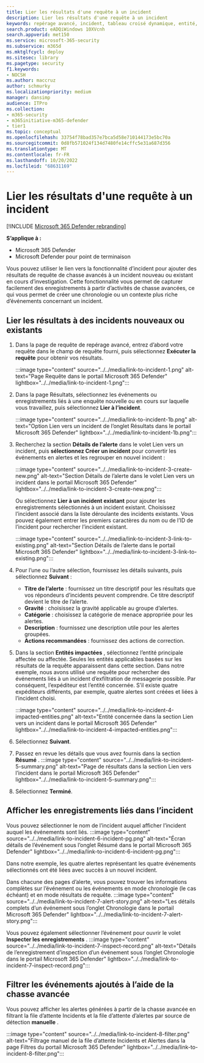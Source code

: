 ```yaml
---
title: Lier les résultats d'une requête à un incident
description: Lier les résultats d'une requête à un incident
keywords: repérage avancé, incident, tableau croisé dynamique, entité, chasse, événements pertinents, chasse aux menaces, repérage de cybermenaces, recherche, requête, télémétrie, Microsoft 365, Microsoft 365 Defender
search.product: eADQiWindows 10XVcnh
search.appverid: met150
ms.service: microsoft-365-security
ms.subservice: m365d
ms.mktglfcycl: deploy
ms.sitesec: library
ms.pagetype: security
f1.keywords:
- NOCSH
ms.author: maccruz
author: schmurky
ms.localizationpriority: medium
manager: dansimp
audience: ITPro
ms.collection:
- m365-security
- m365initiative-m365-defender
- tier1
ms.topic: conceptual
ms.openlocfilehash: 33754f78bad357e7bca5d58e710144173e5bc70a
ms.sourcegitcommit: 0d8fb571024f134d7480fe14cffc5e31a687d356
ms.translationtype: MT
ms.contentlocale: fr-FR
ms.lasthandoff: 10/20/2022
ms.locfileid: "68631169"
---
```

# <a name="link-query-results-to-an-incident"></a>Lier les résultats d'une requête à un incident

[!INCLUDE [Microsoft 365 Defender rebranding](../includes/microsoft-defender.md)]


**S’applique à :**
- Microsoft 365 Defender
- Microsoft Defender pour point de terminaison

Vous pouvez utiliser le lien vers la fonctionnalité d’incident pour ajouter des résultats de requête de chasse avancés à un incident nouveau ou existant en cours d’investigation. Cette fonctionnalité vous permet de capturer facilement des enregistrements à partir d’activités de chasse avancées, ce qui vous permet de créer une chronologie ou un contexte plus riche d’événements concernant un incident. 

## <a name="link-results-to-new-or-existing-incidents"></a>Lier les résultats à des incidents nouveaux ou existants

1. Dans la page de requête de repérage avancé, entrez d’abord votre requête dans le champ de requête fourni, puis sélectionnez **Exécuter la requête** pour obtenir vos résultats.

    :::image type="content" source="../../media/link-to-incident-1.png" alt-text="Page Requête dans le portail Microsoft 365 Defender" lightbox="../../media/link-to-incident-1.png":::

2. Dans la page Résultats, sélectionnez les événements ou enregistrements liés à une enquête nouvelle ou en cours sur laquelle vous travaillez, puis sélectionnez **Lier à l’incident**.

    :::image type="content" source="../../media/link-to-incident-1b.png" alt-text="Option Lien vers un incident de l’onglet Résultats dans le portail Microsoft 365 Defender" lightbox="../../media/link-to-incident-1b.png":::

3. Recherchez la section **Détails de l’alerte** dans le volet Lien vers un incident, puis **sélectionnez Créer un incident** pour convertir les événements en alertes et les regrouper en nouvel incident :

    :::image type="content" source="../../media/link-to-incident-3-create-new.png" alt-text="Section Détails de l’alerte dans le volet Lien vers un incident dans le portail Microsoft 365 Defender" lightbox="../../media/link-to-incident-3-create-new.png":::
    
    Ou sélectionnez **Lier à un incident existant** pour ajouter les enregistrements sélectionnés à un incident existant. Choisissez l’incident associé dans la liste déroulante des incidents existants. Vous pouvez également entrer les premiers caractères du nom ou de l’ID de l’incident pour rechercher l’incident existant. 

    :::image type="content" source="../../media/link-to-incident-3-link-to-existing.png" alt-text="Section Détails de l’alerte dans le portail Microsoft 365 Defender" lightbox="../../media/link-to-incident-3-link-to-existing.png":::

4. Pour l’une ou l’autre sélection, fournissez les détails suivants, puis sélectionnez **Suivant** :
      - **Titre de l’alerte** : fournissez un titre descriptif pour les résultats que vos répondeurs d’incidents peuvent comprendre. Ce titre descriptif devient le titre de l’alerte.
      - **Gravité** : choisissez la gravité applicable au groupe d’alertes.
      - **Catégorie** : choisissez la catégorie de menace appropriée pour les alertes.
      - **Description** : fournissez une description utile pour les alertes groupées.
      - **Actions recommandées** : fournissez des actions de correction.

5. Dans la section **Entités impactées** , sélectionnez l’entité principale affectée ou affectée. Seules les entités applicables basées sur les résultats de la requête apparaissent dans cette section. Dans notre exemple, nous avons utilisé une requête pour rechercher des événements liés à un incident d’exfiltration de messagerie possible. Par conséquent, l’expéditeur est l’entité concernée. S’il existe quatre expéditeurs différents, par exemple, quatre alertes sont créées et liées à l’incident choisi.

     :::image type="content" source="../../media/link-to-incident-4-impacted-entities.png" alt-text="Entité concernée dans la section Lien vers un incident dans le portail Microsoft 365 Defender" lightbox="../../media/link-to-incident-4-impacted-entities.png":::

1. Sélectionnez **Suivant**.
1. Passez en revue les détails que vous avez fournis dans la section **Résumé** .
   :::image type="content" source="../../media/link-to-incident-5-summary.png" alt-text="Page de résultats dans la section Lien vers l’incident dans le portail Microsoft 365 Defender" lightbox="../../media/link-to-incident-5-summary.png":::
     
1. Sélectionnez **Terminé**.

## <a name="view-linked-records-in-the-incident"></a>Afficher les enregistrements liés dans l’incident

Vous pouvez sélectionner le nom de l’incident auquel afficher l’incident auquel les événements sont liés.
:::image type="content" source="../../media/link-to-incident-6-incident-pg.png" alt-text="Écran détails de l’événement sous l’onglet Résumé dans le portail Microsoft 365 Defender" lightbox="../../media/link-to-incident-6-incident-pg.png":::

Dans notre exemple, les quatre alertes représentant les quatre événements sélectionnés ont été liées avec succès à un nouvel incident. 

Dans chacune des pages d’alerte, vous pouvez trouver les informations complètes sur l’événement ou les événements en mode chronologie (le cas échéant) et en mode résultats de requête.
:::image type="content" source="../../media/link-to-incident-7-alert-story.png" alt-text="Les détails complets d’un événement sous l’onglet Chronologie dans le portail Microsoft 365 Defender" lightbox="../../media/link-to-incident-7-alert-story.png":::

Vous pouvez également sélectionner l’événement pour ouvrir le volet **Inspecter les enregistrements** .
:::image type="content" source="../../media/link-to-incident-7-inspect-record.png" alt-text="Détails de l’enregistrement d’inspection d’un événement sous l’onglet Chronologie dans le portail Microsoft 365 Defender" lightbox="../../media/link-to-incident-7-inspect-record.png":::

## <a name="filter-for-events-added-using-advanced-hunting"></a>Filtrer les événements ajoutés à l’aide de la chasse avancée
Vous pouvez afficher les alertes générées à partir de la chasse avancée en filtrant la file d’attente Incidents et la file d’attente d’alertes par source de détection **manuelle** .

:::image type="content" source="../../media/link-to-incident-8-filter.png" alt-text="Filtrage manuel de la file d’attente Incidents et Alertes dans la page Filtres du portail Microsoft 365 Defender" lightbox="../../media/link-to-incident-8-filter.png":::
